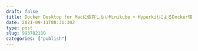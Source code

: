```yaml
---
draft: false
title: Docker Desktop for Macに依存しないMinikube + HyperkitによるDocker環境の構築
date: 2021-09-11T08:31:30Z   
type: post
slug: 993782180
categories: ["publish"]
---
```


